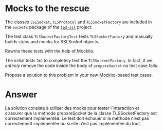 # Mocks to the rescue

The classes `SSLSocket`, `TLSProtocol` and `TLSSocketFactory` are included in the `sockets` package of the [`tp3-ssl`](../code/tp3-ssl) project.

The test class `TLSSocketFactoryTest` tests `TLSSocketFactory` and manually builds stubs and mocks for SSLSocket objects.

Rewrite these tests with the help of Mockito.

The initial tests fail to completely test the `TLSSockeetFactory`. In fact, if we *entirely* remove the code inside the body of `prepareSocket` no test case fails.

Propose a solution to this problem in your new Mockito-based test cases.

# Answer

La solution consiste à utiliser des mocks pour tester l’interaction et s’assurer que la méthode prepareSocket de la classe TLSSocketFactory est correctement implémentée. Le test doit échouer si la méthode n’est pas correctement implémentée ou si elle n’est pas implémentée du tout.